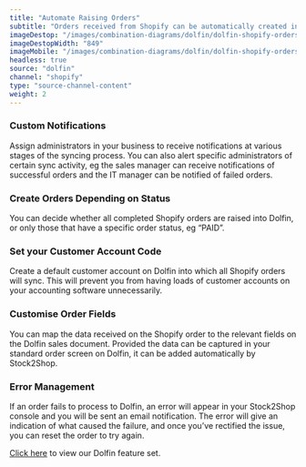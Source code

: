```yaml
---
title: "Automate Raising Orders"
subtitle: "Orders received from Shopify can be automatically created in Dolfin as a sale."
imageDestop: "/images/combination-diagrams/dolfin/dolfin-shopify-orders.svg"
imageDestopWidth: "849"
imageMobile: "/images/combination-diagrams/dolfin/dolfin-shopify-orders.svg"
headless: true
source: "dolfin"
channel: "shopify"
type: "source-channel-content"
weight: 2
---
```


### Custom Notifications
Assign administrators in your business to receive notifications at various stages of the syncing process. You can also alert specific administrators of certain sync activity, eg the sales manager can receive notifications of successful orders and the IT manager can be notified of failed orders.

### Create Orders Depending on Status
You can decide whether all completed Shopify orders are raised into Dolfin, or only those that have a specific order status, eg “PAID”.

### Set your Customer Account Code
Create a default customer account on Dolfin into which all Shopify orders will sync. This will prevent you from having loads of customer accounts on your accounting software unnecessarily.

### Customise Order Fields
You can map the data received on the Shopify order to the relevant fields on the Dolfin sales document. Provided the data can be captured in your standard order screen on Dolfin, it can be added automatically by Stock2Shop.

### Error Management
If an order fails to process to Dolfin, an error will appear in your Stock2Shop console and you will be sent an email notification. The error will give an indication of what caused the failure, and once you’ve rectified the issue, you can reset the order to try again.

[Click here](/help/features/dolfin/ "Dolfin Features") to view our Dolfin feature set.